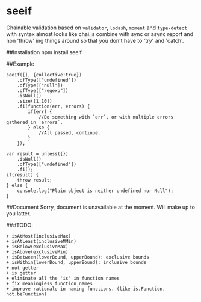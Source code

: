 seeif
=====
Chainable validation based on `validator`, `lodash`, `moment` and `type-detect` with syntax almost looks like chai.js combine with sync or async report and non 'throw' ing things around so that you don't have to 'try' and 'catch'.

##Installation
    npm install seeif
    
##Example

    seeIf([], {collective:true})
        .ofType(["undefined"])
        .ofType(["null"])
        .ofType(["regexp"])
        .isNull()
        .size([1,10])
        .fi(function(err, errors) {
            if(err) {
                //Do something with `err`, or with multiple errors gathered in `errors`.
            } else {
                //All passed, continue.
            }
        });
        
    var result = unless({})
        .isNull()
        .ofType(["undefined"])
        .fi();
    if(result) {
        throw result;
    } else {
        console.log("Plain object is neither undefined nor Null");
    }
    
##Document
Sorry, document is unavailable at the moment. Will make up to you latter.

###TODO: 

    + isAtMost(inclusiveMax) 
    + isAtLeast(inclusiveMMin) 
    + isBelow(exclusiveMax) 
    + isAbove(exclusiveMin) 
    + isBetween(lowerBound, upperBound): exclusive bounds 
    + isWithin(lowerBound, upperBound): inclusive bounds 
    + not getter 
    + is getter 
    + eliminate all the 'is' in function names 
    + fix meaningless function names 
    + improve rationale in naming functions. (like is.Function, not.beFunction) 
